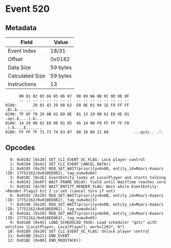# Event 520

## Metadata

| Field           | Value    |
|-----------------|----------|
| Event Index     | 18/31    |
| Offset          | 0x0182   |
| Data Size       | 59 bytes |
| Calculated Size | 59 bytes |
| Instructions    | 13       |

```
      00 01 02 03 04 05 06 07  08 09 0A 0B 0C 0D 0E 0F
      -- -- -- -- -- -- -- --  -- -- -- -- -- -- -- --
0180:       20 01 42 29 08 62  E0 0E 01 04 1E F0 FF FF     .B).b........
0190: 7F 6F 70 29 0B 62 E0 0E  01 13 29 0B 62 E0 0E 01  .op).b....).b...
01A0: 14 29 08 62 E0 0E 01 05  45 14 80 F0 FF FF 7F F0  .).b....E.......
01B0: FF FF 7F 71 73 74 63 07  80 20 00 21 00           ...qstc.. .!.   
```

## Opcodes

```
  0: 0x0182 [0x20] SET_CLI_EVENT_UC_FLAG: Lock player control
  1: 0x0184 [0x42] SET_CLI_EVENT_CANCEL_DATA()
  2: 0x0185 [0x29] REQ_SET_WAIT(priority=0x08, entity_id=Moari-Kaaori (ID: 17752162/0x010EE062), tag_num=0x04)
  3: 0x018C [0x1E] EventEntity looks at LocalPlayer and starts talking
  4: 0x0191 [0x6F] WAIT_FRAME_DELAY: Yield until WaitTime reaches zero
  5: 0x0192 [0x70] WAIT_ENTITY_RENDER_FLAG: Wait while EventEntity->Render.Flags3 bit 2 is set (cancel turn if not)
  6: 0x0193 [0x29] REQ_SET_WAIT(priority=0x0B, entity_id=Moari-Kaaori (ID: 17752162/0x010EE062), tag_num=0x13)
  7: 0x019A [0x29] REQ_SET_WAIT(priority=0x0B, entity_id=Moari-Kaaori (ID: 17752162/0x010EE062), tag_num=0x14)
  8: 0x01A1 [0x29] REQ_SET_WAIT(priority=0x08, entity_id=Moari-Kaaori (ID: 17752162/0x010EE062), tag_num=0x05)
  9: 0x01A8 [0x45] LOAD_SCHEDULED_TASK: Load scheduler "qstc" with entities [LocalPlayer, LocalPlayer], work=[201*, 0*]
 10: 0x01B9 [0x20] SET_CLI_EVENT_UC_FLAG: Unlock player control
 11: 0x01BB [0x21] END_EVENT
 12: 0x01BC [0x00] END_REQSTACK()
```
